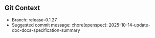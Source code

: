## Git Context

- Branch: release-0.1.27
- Suggested commit message: chore(openspec): 2025-10-14-update-doc-docs-specification-summary

